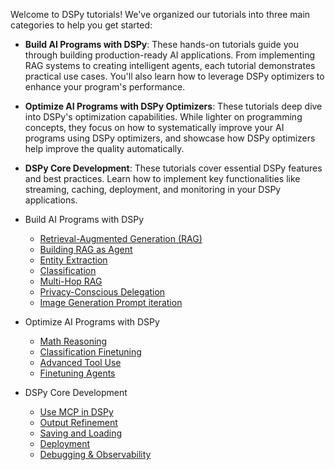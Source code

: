 Welcome to DSPy tutorials! We've organized our tutorials into three main categories to help you get started:

- **Build AI Programs with DSPy**: These hands-on tutorials guide you through building production-ready AI
  applications. From implementing RAG systems to creating intelligent agents, each tutorial demonstrates
  practical use cases. You'll also learn how to leverage DSPy optimizers to enhance your program's performance.

- **Optimize AI Programs with DSPy Optimizers**: These tutorials deep dive into DSPy's optimization capabilities. While
  lighter on programming concepts, they focus on how to systematically improve your AI programs using DSPy
  optimizers, and showcase how DSPy optimizers help improve the quality automatically.

- **DSPy Core Development**: These tutorials cover essential DSPy features and best practices. Learn how to implement
  key functionalities like streaming, caching, deployment, and monitoring in your DSPy applications.


- Build AI Programs with DSPy
  - [Retrieval-Augmented Generation (RAG)](/tutorials/rag/)
  - [Building RAG as Agent](/tutorials/agents/)
  - [Entity Extraction](/tutorials/entity_extraction/)
  - [Classification](/tutorials/classification/)
  - [Multi-Hop RAG](/tutorials/multihop_search/)
  - [Privacy-Conscious Delegation](/tutorials/papillon/)
  - [Image Generation Prompt iteration](/tutorials/image_generation_prompting/)


- Optimize AI Programs with DSPy
  - [Math Reasoning](/tutorials/math/)
  - [Classification Finetuning](/tutorials/classification_finetuning/)
  - [Advanced Tool Use](/tutorials/tool_use/)
  - [Finetuning Agents](/tutorials/games/)

- DSPy Core Development
  - [Use MCP in DSPy](/tutorials/mcp/index.md)
  - [Output Refinement](/tutorials/output_refinement/best-of-n-and-refine/)
  - [Saving and Loading](/tutorials/saving/index.md)
  - [Deployment](/tutorials/deployment/)
  - [Debugging & Observability](/tutorials/observability/)


